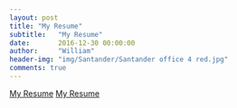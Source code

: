 ```yaml
---
layout: post
title: "My Resume"
subtitle:   "My Resume"
date:       2016-12-30 00:00:00
author:     "William"
header-img: "img/Santander/Santander office 4 red.jpg"
comments: true
---
```


<a href="/Resume.pdf" onClick="ga('send', 'event', 'Menu', 'Download', 'Resume.pdf')">My Resume</a>
<a href="https://dawoshi.github.io/Second-place-in-the-Santander-product-Recommendation-Kaggle-competition/Resume.pdf" target="_blank">My Resume</a>


